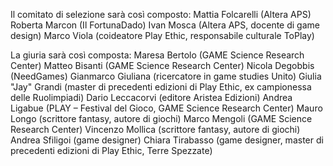 Il comitato di selezione sarà così composto:
Mattia Folcarelli (Altera APS)
Roberta Marcon (Il FortunaDado)
Ivan Mosca (Altera APS, docente di game design)
Marco Viola (coideatore Play Ethic, responsabile culturale ToPlay)

La giuria sarà così composta:
Maresa Bertolo (GAME Science Research Center)
Matteo Bisanti (GAME Science Research Center)
Nicola Degobbis (NeedGames)
Gianmarco Giuliana (ricercatore in game studies Unito)
Giulia "Jay" Grandi (master di precedenti edizioni di Play Ethic, ex campionessa delle Ruolimpiadi)
Dario Leccacorvi (editore Aristea Edizioni)
Andrea Ligabue (PLAY – Festival del Gioco, GAME Science Research Center)
Mauro Longo (scrittore fantasy, autore di giochi)
Marco Mengoli (GAME Science Research Center)
Vincenzo Mollica (scrittore fantasy, autore di giochi)
Andrea Sfiligoi (game designer)
Chiara Tirabasso (game designer, master di precedenti edizioni di Play Ethic, Terre Spezzate)